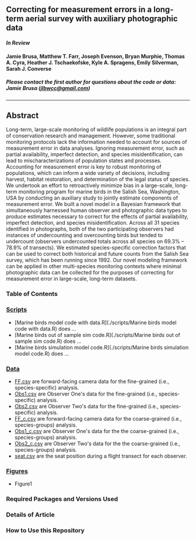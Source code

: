 ## Correcting for measurement errors in a long-term aerial survey with auxiliary photographic data  

#### *In Review*  

#### Jamie Brusa, Matthew T. Farr, Joseph Evenson, Bryan Murphie, Thomas A. Cyra, Heather J. Tschaekofske, Kyle A. Spragens, Emily Silverman, Sarah J. Converse  

##### Please contact the first author for questions about the code or data: Jamie Brusa (jlbwcc@gmail.com)
_______________________________________________________________________________________

## Abstract

Long-term, large-scale monitoring of wildlife populations is an integral part of conservation research and management. However, some traditional monitoring protocols lack the information needed to account for sources of measurement error in data analyses. Ignoring measurement error, such as partial availability, imperfect detection, and species misidentification, can lead to mischaracterizations of population states and processes. Accounting for measurement error is key to robust monitoring of populations, which can inform a wide variety of decisions, including harvest, habitat restoration, and determination of the legal status of species. We undertook an effort to retroactively minimize bias in a large-scale, long-term monitoring program for marine birds in the Salish Sea, Washington, USA by conducting an auxiliary study to jointly estimate components of measurement error. We built a novel model in a Bayesian framework that simultaneously harnessed human observer and photographic data types to produce estimates necessary to correct for the effects of partial availability, imperfect detection, and species misidentification. Across all 31 species identified in photographs, both of the two participating observers had instances of undercounting and overcounting birds but tended to undercount (observers undercounted totals across all species on 69.3% – 78.9% of transects). We estimated species-specific correction factors that can be used to correct both historical and future counts from the Salish Sea survey, which has been running since 1992. Our novel modeling framework can be applied in other multi-species monitoring contexts where minimal photographic data can be collected for the purposes of correcting for measurement error in large-scale, long-term datasets.  

### Table of Contents

### [Scripts](./scripts)

+ [Marine birds model code with data.R](./scripts/Marine birds model code with data.R) does ...
+ [Marine birds out of sample sim code.R](./scripts/Marine birds out of sample sim code.R) does ...
+ [Marine birds simulation model code.R](./scripts/Marine birds simulation model code.R) does ...

### [Data](./data)

+ [FF.csv](./data/FF.csv) are forward-facing camera data for the fine-grained (i.e., species-specific) analysis.
+ [Obs1.csv](./data/Obs1.csv) are Observer One's data for the fine-grained (i.e., species-specific) analysis.
+ [Obs2.csv](./data/Obs2.csv) are Observer Two's data for the fine-grained (i.e., species-specific) analysis.
+ [FF_c.csv](./data/FF_c.csv) are forward-facing camera data for the coarse-grained (i.e., species-groups) analysis.
+ [Obs1_c.csv](./data/Obs1_c.csv) are Observer One's data for the the coarse-grained (i.e., species-groups) analysis.
+ [Obs2_c.csv](./data/Obs2_c.csv) are Observer Two's data for the the coarse-grained (i.e., species-groups) analysis.
+ [seat.csv](./data/seat.csv) are the seat position during a flight transect for each observer.

### [Figures](./figures)

+ Figure1

### Required Packages and Versions Used

### Details of Article

### How to Use this Repository

